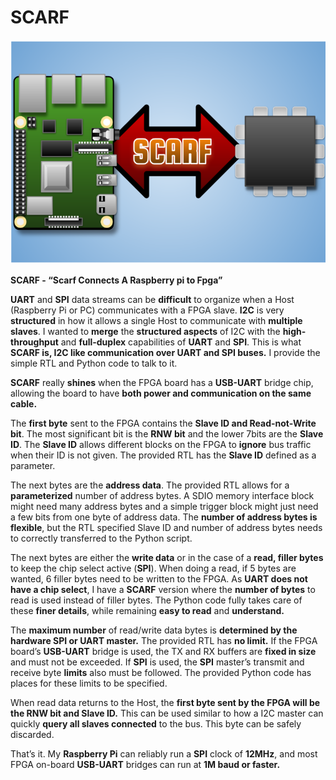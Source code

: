 # SCARF
![picture](https://github.com/charkster/SCARF/blob/master/docs/SCARF.png)

**SCARF - “Scarf Connects A Raspberry pi to Fpga”**

**UART** and **SPI** data streams can be **difficult** to organize when a Host (Raspberry Pi or PC) communicates with a FPGA slave. **I2C** is very **structured** in how it allows a single Host to communicate with **multiple slaves**. I wanted to **merge** the **structured aspects** of I2C with the **high-throughput** and **full-duplex** capabilities of **UART** and **SPI**. This is what **SCARF is, I2C like communication over UART and SPI buses.** I provide the simple RTL and Python code to talk to it.

**SCARF** really **shines** when the FPGA board has a **USB-UART** bridge chip, allowing the board to have **both power and communication on the same cable.** 

The **first byte** sent to the FPGA contains the **Slave ID and Read-not-Write bit**. The most significant bit is the **RNW bit** and the lower 7bits are the **Slave ID**. The **Slave ID** allows different blocks on the FPGA to **ignore** bus traffic when their ID is not given. The provided RTL has the **Slave ID** defined as a parameter.

The next bytes are the **address data**. The provided RTL allows for a **parameterized** number of address bytes. A SDIO memory interface block might need many address bytes and a simple trigger block might just need a few bits from one byte of address data. The **number of address bytes is flexible**, but the RTL specified Slave ID and number of address bytes needs to correctly transferred to the Python script.

The next bytes are either the **write data** or in the case of a **read, filler bytes** to keep the chip select active (**SPI**). When doing a read, if 5 bytes are wanted, 6 filler bytes need to be written to the FPGA. As **UART does not have a chip select**, I have a **SCARF** version where the **number of bytes** to read is used instead of filler bytes. The Python code fully takes care of these **finer details**, while remaining **easy to read** and **understand.**

The **maximum number** of read/write data bytes is **determined by the hardware SPI or UART master.** The provided RTL has **no limit.** If the FPGA board’s **USB-UART** bridge is used, the TX and RX buffers are **fixed in size** and must not be exceeded. If **SPI** is used, the **SPI** master’s transmit and receive byte **limits** also must be followed. The provided Python code has places for these limits to be specified.

When read data returns to the Host, the **first byte sent by the FPGA will be the RNW bit and Slave ID.** This can be used similar to how a I2C master can quickly **query all slaves connected** to the bus. This byte can be safely discarded.

That’s it. My **Raspberry Pi** can reliably run a **SPI** clock of **12MHz**, and most FPGA on-board **USB-UART** bridges can run at **1M baud or faster.** 
